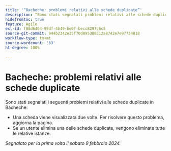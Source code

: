 ```yaml
---
title: '“Bacheche: problemi relativi alle schede duplicate”'
description: “Sono stati segnalati problemi relativi alle schede duplicate in Bacheche”.
hidefromtoc: true
feature: Agile
exl-id: f08d6464-99df-4b49-be0f-becc8297c6c5
source-git-commit: 944b2342e35f70d095380312a8742e7e97734818
workflow-type: tm+mt
source-wordcount: '63'
ht-degree: 100%

---
```


# Bacheche: problemi relativi alle schede duplicate

<!--

>[!NOTE]
>
>This issue was fixed on August 15, 2024.

-->


Sono stati segnalati i seguenti problemi relativi alle schede duplicate in Bacheche:

* Una scheda viene visualizzata due volte. Per risolvere questo problema, aggiorna la pagina.
* Se un utente elimina una delle schede duplicate, vengono eliminate tutte le relative istanze.

_Segnalato per la prima volta il sabato 9 febbraio 2024._
